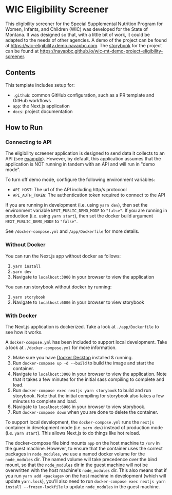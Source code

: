 # WIC Eligibility Screener

This eligibility screener for the Special Supplemental Nutrition Program for Women, Infants, and Children (WIC) was developed for the State of Montana. It was designed so that, with a little bit of work, it could be adapted to the needs of other agencies. A demo of the project can be found at https://wic-eligibility.demo.navapbc.com. The [storybook](https://storybook.js.org) for the project can be found at https://navapbc.github.io/wic-mt-demo-project-eligibility-screener.

## Contents

This template includes setup for:

- `.github`: common GitHub configuration, such as a PR template and GitHub workflows
- `app`: the Next.js application
- `docs`: project documentation

## How to Run

### Connecting to API

The eligibility screener application is designed to send data it collects to an API (see [example](https://github.com/navapbc/wic-mt-demo-project-mock-api)). However, by default, this application assumes that the application is NOT running in tandem with an API and will run in "demo mode".

To turn off demo mode, configure the following environment variables:

- `API_HOST`: The url of the API including http/s protocool
- `API_AUTH_TOKEN`: The authentication token required to connect to the API

If you are running in development (i.e. using `yarn dev`), then set the environment variable `NEXT_PUBLIC_DEMO_MODE` to `"false"`.
If you are running in production (i.e. using `yarn start`), then set the docker build argument `NEXT_PUBLIC_DEMO_MODE` to `"false"`.

See `/docker-compose.yml` and `/app/Dockerfile` for more details.

### Without Docker

You can run the Next.js app without docker as follows:

1. `yarn install`
2. `yarn dev`
3. Navigate to `localhost:3000` in your browser to view the application

You can run storybook without docker by running:

1. `yarn storybook`
2. Navigate to `localhost:6006` in your browser to view storybook

### With Docker

The Next.js application is dockerized. Take a look at `./app/Dockerfile` to see how it works.

A `docker-compose.yml` has been included to support local development. Take a look at `./docker-compose.yml` for more information.

2. Make sure you have [Docker Desktop](https://www.docker.com/products/docker-desktop) installed & running.
3. Run `docker-compose up -d --build` to build the image and start the container.
4. Navigate to `localhost:3000` in your browser to view the application. Note that it takes a few minutes for the initial sass compiling to complete and load.
5. Run `docker-compose exec nextjs yarn storybook` to build and run storybook. Note that the initial compiling for storybook also takes a few minutes to complete and load.
5. Navigate to `localhost:6006` in your browser to view storybook.
6. Run `docker-compose down` when you are done to delete the container.

To support local development, the `docker-compose.yml` runs the `nextjs` container in development mode (i.e. `yarn dev`) instead of production mode (i.e. `yarn start`). This allows Next.js to do things like hot reload.

The docker-compose file bind mounts `app` on the host machine to `/srv` in the guest machine. However, to ensure that the container uses the correct packages in `node_modules`, we use a named docker volume for the `node_modules` dir. The named volume will take precedence over the bind mount, so that the `node_modules` dir in the guest machine will not be overwritten with the host machine's `node_modules` dir. This also means that if you run `yarn add <package>` on the host machine in development (which will update `yarn.lock`), you'll also need to run `docker-compose exec nextjs yarn install --frozen-lockfile` to update `node_modules` in the guest machine.
